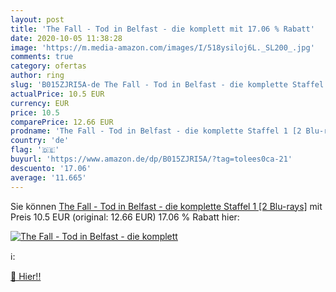 ```yaml
---
layout: post
title: 'The Fall - Tod in Belfast - die komplett mit 17.06 % Rabatt'
date: 2020-10-05 11:38:28
image: 'https://m.media-amazon.com/images/I/518ysiloj6L._SL200_.jpg'
comments: true
category: ofertas
author: ring
slug: 'B015ZJRI5A-de The Fall - Tod in Belfast - die komplette Staffel 1 [2 Blu-rays]'
actualPrice: 10.5 EUR
currency: EUR
price: 10.5
comparePrice: 12.66 EUR
prodname: 'The Fall - Tod in Belfast - die komplette Staffel 1 [2 Blu-rays]'
country: 'de'
flag: '🇩🇪'
buyurl: 'https://www.amazon.de/dp/B015ZJRI5A/?tag=tolees0ca-21'
descuento: '17.06'
average: '11.665'
---
```


Sie können [The Fall - Tod in Belfast - die komplette Staffel 1 [2 Blu-rays]](https://www.amazon.de/dp/B015ZJRI5A/?tag=tolees0ca-21) mit Preis 10.5 EUR (original: 12.66 EUR) 17.06 % Rabatt hier:

[![The Fall - Tod in Belfast - die komplett](https://m.media-amazon.com/images/I/518ysiloj6L._SL200_.jpg)](https://www.amazon.de/dp/B015ZJRI5A/?tag=tolees0ca-21)

ℹ️:


[🛒 Hier!!](https://www.amazon.de/dp/B015ZJRI5A/?tag=tolees0ca-21)

